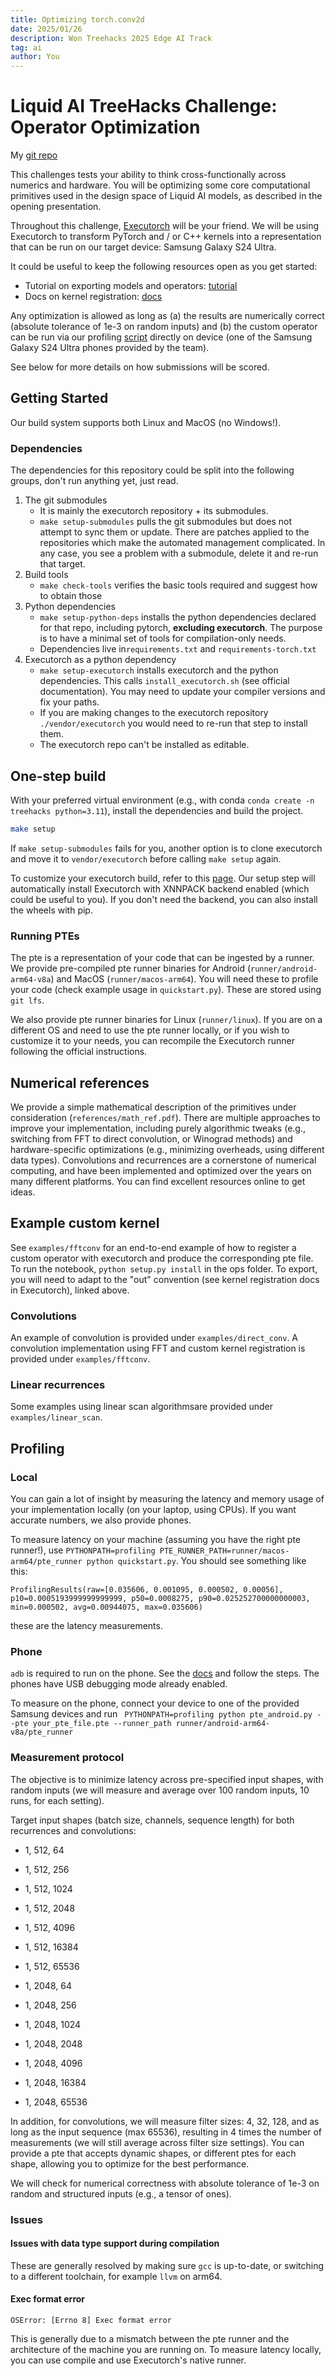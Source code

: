 ```yaml
---
title: Optimizing torch.conv2d
date: 2025/01/26
description: Won Treehacks 2025 Edge AI Track
tag: ai
author: You
---
```


# Liquid AI TreeHacks Challenge: Operator Optimization

My [git repo](https://github.com/kaloca/liquid_treehacks_challenge)

This challenges tests your ability to think cross-functionally across numerics and hardware. You will be optimizing some core computational primitives used in the design space of Liquid AI models, as described in the opening presentation.

Throughout this challenge, [Executorch](https://github.com/pytorch/executorch) will be your friend. We will be using Executorch to transform PyTorch and / or C++ kernels into a representation that can be run on our target device: Samsung Galaxy S24 Ultra.

It could be useful to keep the following resources open as you get started:
* Tutorial on exporting models and operators: [tutorial](https://pytorch.org/executorch/stable/tutorials/export-to-executorch-tutorial.html)
* Docs on kernel registration: [docs](https://pytorch.org/executorch/stable/kernel-library-custom-aten-kernel.html#custom-ops-api-best-practices)

Any optimization is allowed as long as (a) the results are numerically correct (absolute tolerance of 1e-3 on random inputs) and (b) the custom operator can be run via our profiling [script](pte_android.py) directly on device (one of the Samsung Galaxy S24 Ultra phones provided by the team).

See below for more details on how submissions will be scored.

## Getting Started


Our build system supports both Linux and MacOS (no Windows!).

### Dependencies

The dependencies for this repository could be split into the following groups, don't run anything yet, just read.

1. The git submodules
   * It is mainly the executorch repository + its submodules.
   * `make setup-submodules` pulls the git submodules but does not attempt to sync them or update.
      There are patches applied to the repositories which make the automated management complicated. In any case, you see a problem with a submodule, delete it and re-run that target.
2. Build tools
   * `make check-tools` verifies the basic tools required and suggest how to obtain those
3. Python dependencies
   * `make setup-python-deps` installs the python dependencies declared for that repo, including pytorch, **excluding executorch**.
      The purpose is to have a minimal set of tools for compilation-only needs.
    * Dependencies live in`requirements.txt` and `requirements-torch.txt`
4. Executorch as a python dependency
   * `make setup-executorch` installs executorch and the python dependencies. This calls `install_executorch.sh` (see official documentation). You may need to update your compiler versions and fix your paths.
   * If you are making changes to the executorch repository `./vendor/executorch` you would need to re-run that step to install them.
   * The executorch repo can't be installed as editable.

## One-step build

With your preferred virtual environment (e.g., with conda `conda create -n treehacks python=3.11`), install the dependencies and build the project.

```bash
make setup
```

If `make setup-submodules` fails for you, another option is to clone executorch and move it to `vendor/executorch` before calling `make setup` again.

To customize your executorch build, refer to this [page](https://pytorch.org/executorch/main/getting-started-setup.html). Our setup step will automatically install Executorch with XNNPACK backend enabled (which could be useful to you). If you don't need the backend, you can also install the wheels with pip.

### Running PTEs 

The pte is a representation of your code that can be ingested by a runner. We provide pre-compiled pte runner binaries for Android (`runner/android-arm64-v8a`) and MacOS (`runner/macos-arm64`). You will need these to profile your code (check example usage in `quickstart.py`). These are stored using `git lfs`.

 We also provide pte runner binaries for Linux (`runner/linux`). If you are on a different OS and need to use the pte runner locally, or if you wish to customize it to your needs, you can recompile the Executorch runner following the official instructions.

## Numerical references

We provide a simple mathematical description of the primitives under consideration (`references/math_ref.pdf`). There are multiple approaches to improve your implementation, including purely algorithmic tweaks (e.g., switching from FFT to direct convolution, or Winograd methods) and hardware-specific optimizations (e.g., minimizing overheads, using different data types). Convolutions and recurrences are a cornerstone of numerical computing, and have been implemented and optimized over the years on many different platforms. You can find excellent resources online to get ideas.

## Example custom kernel

See `examples/fftconv` for an end-to-end example of how to register a custom operator with executorch and produce the corresponding pte file. To run the notebook, `python setup.py install` in the ops folder. To export, you will need to adapt to the "out" convention (see kernel registration docs in Executorch), linked above.

### Convolutions

An example of convolution is provided under `examples/direct_conv`. A convolution implementation using FFT and custom kernel registration is provided under `examples/fftconv`.

### Linear recurrences

Some examples using linear scan algorithmsare provided under `examples/linear_scan`.

## Profiling

### Local 

You can gain a lot of insight by measuring the latency and memory usage of your implementation locally (on your laptop, using CPUs). If you want accurate numbers, we also provide phones.

To measure latency on your machine (assuming you have the right pte runner!), use `PYTHONPATH=profiling PTE_RUNNER_PATH=runner/macos-arm64/pte_runner python quickstart.py`. You should see something like this:
```
ProfilingResults(raw=[0.035606, 0.001095, 0.000502, 0.00056], p10=0.0005193999999999999, p50=0.0008275, p90=0.025252700000000003, min=0.000502, avg=0.00944075, max=0.035606)
```
these are the latency measurements.

### Phone 

`adb` is required to run on the phone. See the [docs](https://developer.android.com/tools/adb) and follow the steps. The phones have USB debugging mode already enabled.

To measure on the phone, connect your device to one of the provided Samsung devices and run ` PYTHONPATH=profiling python pte_android.py --pte your_pte_file.pte --runner_path runner/android-arm64-v8a/pte_runner`

### Measurement protocol 

The objective is to minimize latency across pre-specified input shapes, with random inputs (we will measure and average over 100 random inputs, 10 runs, for each setting). 

Target input shapes (batch size, channels, sequence length) for both recurrences and convolutions:
* 1, 512, 64
* 1, 512, 256
* 1, 512, 1024
* 1, 512, 2048
* 1, 512, 4096
* 1, 512, 16384
* 1, 512, 65536

* 1, 2048, 64
* 1, 2048, 256
* 1, 2048, 1024
* 1, 2048, 2048
* 1, 2048, 4096
* 1, 2048, 16384
* 1, 2048, 65536

In addition, for convolutions, we will measure filter sizes: 4, 32, 128, and as long as the input sequence (max 65536), resulting in 4 times the number of measurements (we will still average across filter size settings). You can provide a pte that accepts dynamic shapes, or different ptes for each shape, allowing you to optimize for the best performance.

We will check for numerical correctness with absolute tolerance of 1e-3 on random and structured inputs (e.g., a tensor of ones). 

### Issues

#### Issues with data type support during compilation

These are generally resolved by making sure `gcc` is up-to-date, or switching to a different toolchain, for example `llvm` on arm64.


#### Exec format error

`OSError: [Errno 8] Exec format error`

This is generally due to a mismatch between the pte runner and the architecture of the machine you are running on. To measure latency locally, you can use compile and use Executorch's native runner.

